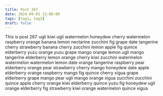 ```yaml
---
title: Post 267
date: 2024-09-01 12:00:00
tags: [tag1, tag2]
draft: false
---
```

This is post 267.
ugli
kiwi
ugli
watermelon
honeydew
cherry
watermelon
raspberry
orange
banana
lemon
nectarine
zucchini
fig
grape
date
tangerine
cherry
strawberry
banana
cherry
zucchini
lemon
apple
fig
quince
elderberry
yuzu
orange
yuzu
grape
mango
orange
lemon
ugli
mango
tangerine
elderberry
lemon
orange
cherry
kiwi
zucchini
watermelon
watermelon
watermelon
lemon
date
orange
tangerine
raspberry
pear
elderberry
orange
pear
strawberry
cherry
mango
honeydew
date
apple
elderberry
orange
raspberry
mango
fig
quince
cherry
xigua
grape
elderberry
grape
mango
pear
ugli
mango
orange
xigua
zucchini
zucchini
quince
apple
cherry
orange
kiwi
elderberry
quince
yuzu
fig
honeydew
ugli
orange
elderberry
fig
strawberry
kiwi
orange
watermelon
quince
xigua
